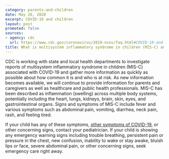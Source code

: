 ```yaml
---
category: parents-and-children
date: May 26, 2020
excerpt: COVID-19 and children
layout: post
promoted: false
sources:
- agency: cdc
  url: https://www.cdc.gov/coronavirus/2019-ncov/faq.html#COVID-19-and-Children
title: What is multisystem inflammatory syndrome in children (MIS-C) and who is at risk?
---
```


CDC is working with state and local health departments to investigate reports of multisystem inflammatory syndrome in children (MIS-C) associated with COVID-19 and gather more information as quickly as possible about how common it is and who is at risk. As new information becomes available, we will continue to provide information for parents and caregivers as well as healthcare and public health professionals. MIS-C has been described as inflammation (swelling) across multiple body systems, potentially including the heart, lungs, kidneys, brain, skin, eyes, and gastrointestinal organs. Signs and symptoms of MIS-C include fever and various symptoms such as abdominal pain,
vomiting, diarrhea, neck pain, rash, and feeling tired. 

If your child has any of these symptoms, [other symptoms of COVID-19](https://www.cdc.gov/coronavirus/2019-ncov/symptoms-testing/symptoms.html), or other concerning signs, contact your pediatrician. If your child is showing any emergency warning signs including trouble breathing, persistent pain or pressure in the chest, new confusion, inability to wake or stay awake, bluish lips or face, severe abdominal pain, or other concerning signs, seek emergency care right away.